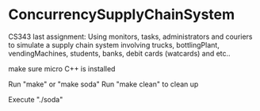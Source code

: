 # ConcurrencySupplyChainSystem
CS343 last assignment: Using monitors, tasks, administrators and couriers to simulate a supply chain system involving trucks, bottlingPlant, vendingMachines, students, banks, debit cards (watcards) and etc..

make sure micro C++ is installed

Run "make" or "make soda"
Run "make clean" to clean up

Execute "./soda"

